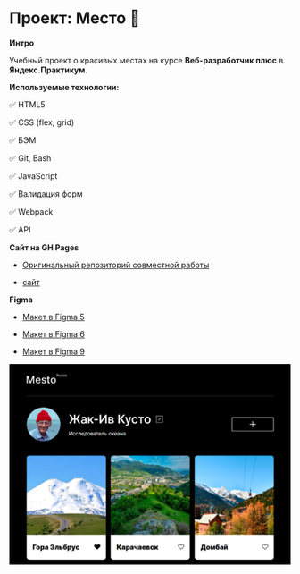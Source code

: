 # Проект: Место :sunrise_over_mountains:

**Интро**

Учебный проект о красивых местах на курсе **Веб-разработчик плюс** в **Яндекс.Практикум**.

**Используемые технологии:**

:white_check_mark: HTML5

:white_check_mark: CSS (flex, grid)

:white_check_mark: БЭМ

:white_check_mark: Git, Bash

:white_check_mark: JavaScript

:white_check_mark: Валидация форм

:white_check_mark: Webpack

:white_check_mark: API

**Сайт на GH Pages**

* [Оригинальный репозиторий совместной работы](https://github.com/AlekseiZaitsevWeb/mesto-project/tree/feat/mesto-update)

* [сайт](https://alekseizaitsevweb.github.io/mesto-project/index.html)

**Figma**

* [Макет в Figma 5](https://www.figma.com/file/bjyvbKKJN2naO0ucURl2Z0/JavaScript.-Sprint-5?node-id=0%3A1)

* [Макет в Figma 6](https://www.figma.com/file/kRVLKwYG3d1HGLvh7JFWRT/JavaScript.-Sprint-6?node-id=0%3A1)

* [Макет в Figma 9](https://www.figma.com/file/PSdQFRHoxXJFs2FH8IXViF/JavaScript-9-sprint?node-id=0%3A1)

![Проект Место](https://github.com/AlekseiZaitsevWeb/mesto-project/blob/main/readme.png "Проект Место")
